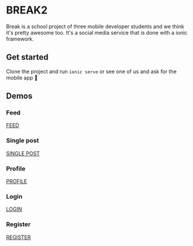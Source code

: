 # BREAK2

Break is a school project of three mobile developer students and we think it's pretty awesome too. It's a social media service that is done with a ionic framework.

## Get started
Clone the project and run `ionic serve` or see one of us and ask for the mobile app 🤪

## Demos

### Feed
[FEED](https://github.com/GiveMeABr/BREAK2/blob/master/demos/feed.gif)

### Single post
[SINGLE POST](https://github.com/GiveMeABr/BREAK2/blob/master/demos/single-post.gif)

### Profile
[PROFILE](https://github.com/GiveMeABr/BREAK2/blob/master/demos/profile.gif)

### Login
[LOGIN](https://github.com/GiveMeABr/BREAK2/blob/master/demos/login.PNG)

### Register
[REGISTER](https://github.com/GiveMeABr/BREAK2/blob/master/demos/register.PNG)




